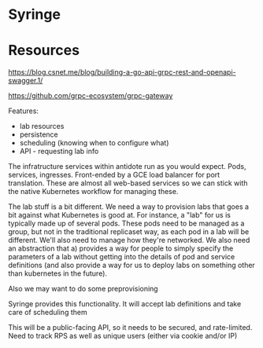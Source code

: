 # Syringe

# Resources

https://blog.csnet.me/blog/building-a-go-api-grpc-rest-and-openapi-swagger.1/

https://github.com/grpc-ecosystem/grpc-gateway

Features:
- lab resources
- persistence
- scheduling (knowing when to configure what)
- API - requesting lab info


The infratructure services within antidote run as you would expect. Pods, services, ingresses. Front-ended by a GCE load balancer for port translation. These are almost all web-based services so we can stick with the native Kubernetes workflow for managing these.

The lab stuff is a bit different. We need a way to provision labs that goes a bit against what Kubernetes is good at. For instance, a "lab" for us is typically made up of several pods. These pods need to be managed as a group, but not in the traditional replicaset way, as each pod in a lab will be different. We'll also need to manage how they're networked. We also need an abstraction that a) provides a way for people to simply specify the parameters of a lab without getting into the details of pod and service definitions (and also provide a way for us to deploy labs on something other than kubernetes in the future).

Also we may want to do some preprovisioning

Syringe provides this functionality. It will accept lab definitions and take care of scheduling them

This will be a public-facing API, so it needs to be secured, and rate-limited. Need to track RPS as well as unique users (either via cookie and/or IP)
